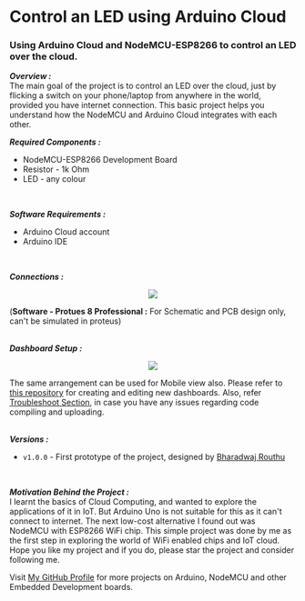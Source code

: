 # Control an LED using Arduino Cloud
### Using Arduino Cloud and NodeMCU-ESP8266 to control an LED over the cloud.  

***Overview :***  
The main goal of the project is to control an LED over the cloud, just by flicking a switch on your phone/laptop from anywhere in the world, provided you have internet connection. This basic project helps you understand how the NodeMCU and Arduino Cloud integrates with each other.  

***Required Components :***
- NodeMCU-ESP8266 Development Board
- Resistor - 1k Ohm
- LED - any colour  
<br/>

***Software Requirements :***
- Arduino Cloud account
- Arduino IDE
<br/>

***Connections :*** 
<p align="center">
  <kbd>
    <img src="https://user-images.githubusercontent.com/77038120/175778287-01994812-61e9-4a92-8f0d-fddfc6c36085.png">
  </kbd>
</p>

(**Software - Protues 8 Professional :** For Schematic and PCB design only, can't be simulated in proteus)  
<br/>

***Dashboard Setup :***  
<p align="center">
  <kbd>
    <img src="https://user-images.githubusercontent.com/77038120/175779093-ec7873bc-7316-457f-82a1-7975b91fd8f2.jpg">
  </kbd>
</p>  

The same arrangement can be used for Mobile view also. Please refer to [this repository](https://github.com/Bharadwaj-R/NodeMCU-and-Arduino-Cloud) for creating and editing new dashboards. Also, refer [Troubleshoot Section](https://github.com/Bharadwaj-R/NodeMCU-and-Arduino-Cloud/edit/main/Troubleshoot.md#Troubleshoot), in case you have any issues regarding code compiling and uploading.  
<br/>

***Versions :***  
- `v1.0.0` - First prototype of the project, designed by [Bharadwaj Routhu](https://github.com/Bharadwaj-R)  
<br/>

***Motivation Behind the Project :***  
I learnt the basics of Cloud Computing, and wanted to explore the applications of it in IoT. But Arduino Uno is not suitable for this as it can't connect to internet. The next low-cost alternative I found out was NodeMCU with ESP8266 WiFi chip. This simple project was done by me as the first step in exploring the world of WiFi enabled chips and IoT cloud. Hope you like my project and if you do, please star the project and consider following me.   

Visit [My GitHub Profile](https://github.com/Bharadwaj-R) for more projects on Arduino, NodeMCU and other Embedded Development boards.  
